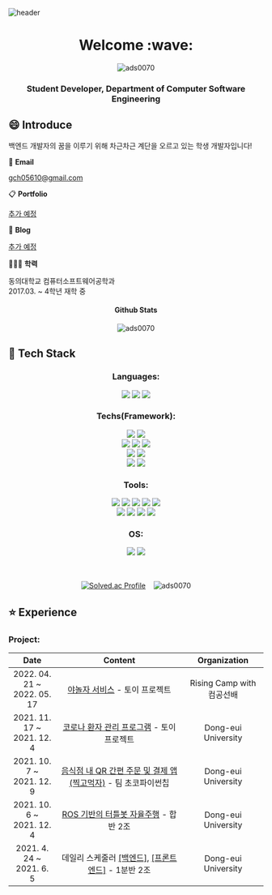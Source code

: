 ![header](https://capsule-render.vercel.app/api?type=wave&color=auto&height=300&section=header&text=An%20Dae%20Hyeon&animation=fadeIn&fontSize=90)

<h1 align=center>Welcome :wave:</h1>
<p align="center"> <img src="https://komarev.com/ghpvc/?username=ads0070&label=Profile%20views&color=0e75b6&style=flat" alt="ads0070" /> 
<h3 align=center>Student Developer, Department of Computer Software Engineering</h3>

## :smile: Introduce

<p>백엔드 개발자의 꿈을 이루기 위해 차근차근 계단을 오르고 있는 학생 개발자입니다!</p>

📧 **Email**

gch05610@gmail.com

📋 **Portfolio**

[추가 예정]()

📗 **Blog**

[추가 예정]()

👨🏻‍🎓 **학력**

동의대학교 컴퓨터소프트웨어공학과</br>
2017.03. ~ 4학년 재학 중

<h4 align="center">Github Stats</h4>
<p align="center">
<img align="center" src="https://github-readme-stats.vercel.app/api?username=ads0070&show_icons=true&locale=en" alt="ads0070"/</p>
  
## :pencil: Tech Stack

<h3 align="center">Languages:</h3>

<div align=center> 

  <img src="https://img.shields.io/badge/java-007396?style=flat&logo=java&logoColor=white">
  <img src="https://img.shields.io/badge/python-3776AB?style=flat&logo=python&logoColor=white"> 
  <img src="https://img.shields.io/badge/c++-00599C?style=flat&logo=c%2B%2B&logoColor=white">
  <br>
</div>
  
<h3 align="center">Techs(Framework):</h3>

<div align=center> 
  
  <img src="https://img.shields.io/badge/oracle-F80000?style=flat&logo=oracle&logoColor=white"> 
  <img src="https://img.shields.io/badge/mysql-4479A1?style=flat&logo=mysql&logoColor=white"> 
  <br>
  
  <img src="https://img.shields.io/badge/spring boot-6DB33F?style=flat&logo=spring boot&logoColor=white">
  <img src="https://img.shields.io/badge/ros-22314E?style=flat&logo=ros&logoColor=white">
  <img src="https://img.shields.io/badge/android-3DDC84?style=flat&logo=android&logoColor=white">
  <br>
  
  <img src="https://img.shields.io/badge/amazon aws-232F3E?style=flat&logo=amazonaws&logoColor=white"> 
  <img src="https://img.shields.io/badge/naver cloud platform-03C75A?style=flat&logo=naver&logoColor=white"> 
  <br>
  
  <img src="https://img.shields.io/badge/opencv-5C3EE8?style=flat&logo=opencv&logoColor=white"> 
  <img src="https://img.shields.io/badge/arduino-00979D?style=flat&logo=arduino&logoColor=white"> 
  
</div>  

<h3 align="center">Tools:</h3>

<div align=center> 

  <img src="https://img.shields.io/badge/android studio-3DDC84?style=flat&logo=android studio&logoColor=white">
  <img src="https://img.shields.io/badge/visual studio-5C2D91?style=flat&logo=visual studio&logoColor=white">
  <img src="https://img.shields.io/badge/visual studio code-007ACC?style=flat&logo=visual studio code&logoColor=white">
  <img src="https://img.shields.io/badge/git-F05032?style=flat&logo=git&logoColor=white">
  <img src="https://img.shields.io/badge/github-181717?style=flat&logo=github&logoColor=white">
  <br>
  
  <img src="https://img.shields.io/badge/apache netbeans ide-1B6AC6?style=flat&logo=apache netbeans ide&logoColor=white">
  <img src="https://img.shields.io/badge/intellij idea-000000?style=flat&logo=intellij idea&logoColor=white">
  <img src="https://img.shields.io/badge/pycharm-000000?style=flat&logo=pycharm&logoColor=white">
  <img src="https://img.shields.io/badge/datagrip-000000?style=flat&logo=datagrip&logoColor=white">
</div>

<h3 align="center">OS:</h3>

<div align=center> 

  <img src="https://img.shields.io/badge/ubuntu-E95420?style=flat&logo=ubuntu&logoColor=white">
  <img src="https://img.shields.io/badge/windows-0078D6?style=flat&logo=windows&logoColor=white"> 
  <br>
</div>

<div align=center>
  
  <br>
</div>

<br/>
<div align="center">
  
  [![Solved.ac Profile](http://mazassumnida.wtf/api/v2/generate_badge?boj=ads0070)](https://solved.ac/ads0070/)&nbsp;&nbsp;&nbsp;&nbsp;<img src="https://github-readme-stats.vercel.app/api/top-langs?username=ads0070&show_icons=true&locale=en&layout=compact" alt="ads0070" />

</div>

## :star: Experience

<h3 align="left">Project:</h3>


|         Date         |                              Content                              |                    Organization                    |
| :----------------: | :----------------------------------------------------------: | :------------------------------------------------: |
|  2022. 04. 21 ~<br>2022. 05. 17  |     [야놀자 서비스]() - 토이 프로젝트     |               Rising Camp with 컴공선배                |
|  2021. 11. 17 ~<br>2021. 12. 4  |     [코로나 환자 관리 프로그램](https://github.com/ads0070/Corona-Patient-Management-Program) - 토이 프로젝트     |               Dong-eui University                |
|  2021. 10. 7 ~<br>2021. 12. 9  |     [음식점 내 QR 간편 주문 및 결제 앱 (찍고먹자)](https://github.com/ads0070/QR-payment-application-and-server) - 팀 초코파이썬칩     |               Dong-eui University                |
|  2021. 10. 6 ~<br>2021. 12. 4  |     [ROS 기반의 터틀봇 자율주행](https://github.com/ads0070/ROS-based-Turtlebot-Autonomous-Driving) - 합반 2조     |               Dong-eui University                |
|  2021. 4. 24 ~<br>2021. 6. 5  |     데일리 스케줄러 [[백엔드]](https://github.com/ads0070/daily-scheduler-backend), [[프론트엔드]](https://github.com/ads0070/daily-scheduler-frontend) - 1분반 2조     |               Dong-eui University                |

